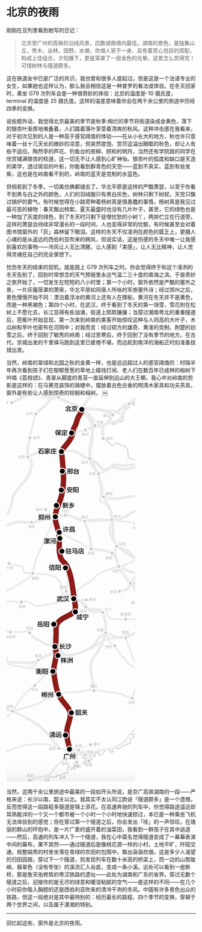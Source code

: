 # 北京的夜雨

刚刚在豆列里看到她写的日记：

> 北京至广州的高铁的沿线风景，应数湖南境内最佳。湖南的景色，是独集山丘，秀木，丛林，田野，水塘，炊烟人家于一身，且有着赏心悦目的搭配，构成上佳组合，夕阳播下，更是笼罩了一层金色的光晕。这景怎么赏得完！可惜树林与隧道颇多。

这在铁道友中已是广泛的共识，我也曾和很多人提起过。但是这是一个法语专业的女生，如果她也这样认为，那么我会相信这是一种普罗的看法或体验。在冬天回家时，乘坐 G79 次列车会是一种很奇妙的体验：北京的温度是-10 摄氏度，terminal 的温度是 25 摄氏度。这样的温差意味着你会在两千余公里的旅途中历经四季的变换。

说些题外话，我觉得北京最美的季节是秋季:绚烂的季节将街道染成金黄色，落下的银杏叶渐厚地堆叠着，人们踏着落叶享受着清爽的秋风。这种冲击感在我看来，对于初次见到的人是一种高于感官阈值的体验——在从小长大的地方，秋也许只意味着一丝十几天长的微妙的凉意，但突然尝饱、赏尽这溢出眼眶的秋色，却让人有些不适应。陶然亭的芦花、钓鱼台的夜柳、颐和的明月，当然还有学院路的同学在欣赏铺满银杏的校道，这一切无不让人感到心旷神怡。银杏叶的弧度和缺口是天造的美学，透过斑驳的叶影，你能看到群青色的天空——蓝到不真实、蓝到有些发紫，这也是在岭南看不到的，岭南的蓝天是克制的水蓝色。

但倘若到了冬季，一切美仿佛都褪去了。华北平原是这样的严酷萧瑟，以至于你看不到黑与白之外的颜色，人们的羽绒服只有黑白灰色，树林只剩下树杈，天空只飘过锅炉的雾气。有时候觉得在小路旁种着杨树真是很愚蠢的事情，杨树真是我见过最可恶的植物：春天飘出杨絮，夏天最盛时也没有几片叶子，甚至，它的绿色也是一种加了灰度的绿色，到了冬天时只剩下徒增忧愁的小树丫，两排伫立在行道旁。这样的萧瑟会持续非常漫长的一段时间，人也变得非常的忧郁，有时候甚至会对着图书馆窗外的「灰」森林留下眼泪。这样的冬天不仅凌冽在颜色的匮乏上，更摄人心魂的是从遥远的西伯利亚吹来的朔风，但说实话，这是伤感的冬天中唯一让我感到喜欢的事物——冷风让人无比清醒，让人感到「実感」，让人无比精神，让人觉得灵魂在自己的完全掌控下。

忧伤冬天的结束的契机，就是跳上 G79 次列车之时。你会觉得终于和这个凌冽的冬天告别了，回到时常想念的天气预报里永远气温二三十度的南海之滨。于是奇妙之旅开始了，一切发生在短短的八小时里；第一个小时，窗外依然是严酷的塞外之景，一片灰霾笼罩的萧索，华北平原如同唐人所咏的军旅塞外诗；经过郑州之后，景色慢慢开始不同：漂泊着浮冰的黄河上还有人在撑船，黄河在冬天并不是黄色，而是一种黑褐色；第四个小时，在武汉，终于看到了冬天的第一场雪，雪花附在松树上不愿化去，长江显得有些汹涌，街道上熙熙攘攘；当穿过湘南粤北的重重隧道后，芭蕉叶开始显现，第一次来到岭南的乘客开始惊叹这种与人同高的大叶子，木瓜树和芋叶也密布在河网中；对我而言：经过硕方的雄奇、黄淮的克制、荆楚的初雪之后，终于回到了毓秀的岭南；经过苦寒后，终于回到了没有季节的地方。在古代，京城出发的千里驿马跑到这里已疲倦不堪，而远航到南洋的海船正时刻准备拔错出发。

当然，岭南的翠绿和北国之秋的金黄一样，也是远远超过人的感官阈值的：时隔半年再次看到孩子们在郁郁葱葱的草地上嬉戏打闹、老人们在数百年已成林的榕树下吟唱《荔枝颂》、青翠从脚底的青苔一直延伸到远山的大王椰。我心中对岭南的剪影是这样的：在马赛克装饰的骑楼中，摆放着古色古香的明清木家具和功夫茶具，窗外是有些让人感到惊奇的棕榈和榕树。
￼
![roadmap](../../assets/jingguang.jpg)

当然，这两千余公里旅途中最美的一段如开头所说，是京广高铁湖南的一段——严格来说：长沙以南，韶关以北。我其实不太认同江韵说「隧道颇多」是一个遗憾，反而觉得这一段路程多隧道是锦上添花。在高速奔驰的列车中，你觉得路途遥远却耳熟能详的一个又一个都市被一个小时一个小时地快速掠过，本已是一种乘坐飞机无法体验到的感觉；但在穿过第一个隧道之后，你会发出「哇」的一声惊叹。在瑰丽的群山的环抱中，是一片广袤的盛开着的油菜田，我看到一群孩子在其中追逐——然后，高速的列车冲入下一个隧道，我在心中莫名觉得隧道变成了一幕幕表演中间的幕布，果不其然——通过隧道后是像桃花源一样的小村，土地平旷，阡陌交通，规整娟秀的村舍坐落在青绿的农田的包围中，飘出袅袅炊烟，这是多少人渴望的归田园居。穿过下一个隧道，则发现列车在数十米高的桥梁上，而一边的山势陡峭，翡翠色（没有夸张）的溪流汇入谷底，变成一条小溪。远处可以看到一座断桥，那是詹天佑修筑的粤汉铁路的遗址——此处为湖南和广东的省界。穿过无数个隧道之后，迎接你的是无尽的绿意和暖湿粘腻的空气——是这样的不同——在几个小时前你吸入胸腔的还是西伯利亚吹来的清冷干冽的冬风。中国有许多景色出众的铁路，但这一段绝对是其中最特别的：经历最长的路程、四个季节的变换，穿越于两个世界之间，以及属于潇湘的特别。

---

回忆起这些，窗外是北京的夜雨。
